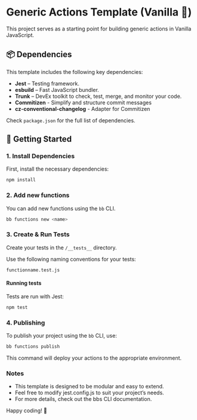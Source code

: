 # Generic Actions Template (Vanilla 🍦)

This project serves as a starting point for building generic actions in Vanilla JavaScript.

## 📦 Dependencies

This template includes the following key dependencies:

- **Jest** – Testing framework.
- **esbuild** – Fast JavaScript bundler.
- **Trunk** – DevEx toolkit to check, test, merge, and monitor your code.
- **Commitizen** - Simplify and structure commit messages
- **cz-conventional-changelog** - Adapter for Commitizen

Check `package.json` for the full list of dependencies.

## 🚀 Getting Started

### 1. Install Dependencies

First, install the necessary dependencies:

```sh
npm install
```

### 2. Add new functions

You can add new functions using the `bb` CLI.

```sh
bb functions new <name>
```

### 3. Create & Run Tests

Create your tests in the `/__tests__` directory.

Use the following naming conventions for your tests:

```text
functionname.test.js
```

#### Running tests

Tests are run with Jest:

```sh
npm test
```

### 4. Publishing

To publish your project using the `bb` CLI, use:

```sh
bb functions publish
```

This command will deploy your actions to the appropriate environment.

### Notes

- This template is designed to be modular and easy to extend.
- Feel free to modify jest.config.js to suit your project’s needs.
- For more details, check out the bbs CLI documentation.

Happy coding! 🚀
